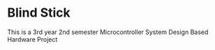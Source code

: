 # Blind Stick
 This is a 3rd year 2nd semester Microcontroller System Design Based Hardware Project

